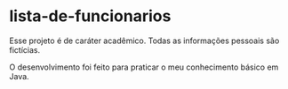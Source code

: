# lista-de-funcionarios
 Esse projeto é de caráter acadêmico. Todas as informações pessoais são fictícias.

 O desenvolvimento foi feito para praticar o meu conhecimento básico em Java. 



